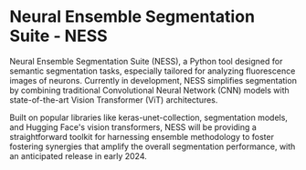 # Neural Ensemble Segmentation Suite - NESS


Neural Ensemble Segmentation Suite (NESS), a Python tool designed for semantic segmentation tasks, especially tailored for analyzing fluorescence images of neurons. Currently in development, NESS simplifies segmentation by combining traditional Convolutional Neural Network (CNN) models with state-of-the-art Vision Transformer (ViT) architectures.

Built on popular libraries like keras-unet-collection, segmentation models, and Hugging Face's vision transformers, NESS will be providing a straightforward toolkit for harnessing ensemble methodology to foster fostering synergies that amplify the overall segmentation performance, with an anticipated release in early 2024.
